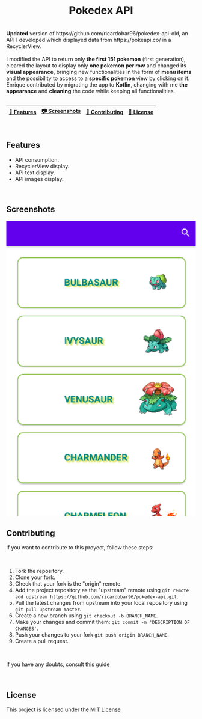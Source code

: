 <h1 align="center">Pokedex API</h1>
<br/>
<b>Updated</b> version of https://github.com/ricardobar96/pokedex-api-old, an API I developed which displayed data from https://pokeapi.co/ in a RecyclerView.
<br/>
<br/>
I modified the API to return only <b>the first 151 pokemon</b> (first generation), cleared the layout to display only <b>one pokemon per row</b> and changed its <b>visual appearance</b>, bringing new functionalities in the form of <b>menu items</b> and the possibility to access to a <b>specific pokemon</b> view by clicking on it. Enrique contributed by migrating the app to <b>Kotlin</b>,  changing with me <b>the appearance</b> and <b>cleaning</b> the code while keeping all functionalities.

<br>
<br>

| [📓 Features](#features) | [📷 Screenshots](#screenshots) | [🤝 Contributing](#contributing) | [🔖 License](#license) |
|  -------- | -------- | ----------- | ----------- |

<br>

## Features

- API consumption.
- RecyclerView display.
- API text display.
- API images display.

<br/>

## Screenshots

<img src="images/pokedex-new.png" width="700"/>

<br>

## Contributing
If you want to contribute to this proyect, follow these steps:

<br>

1. Fork the repository.
3. Clone your fork.
4. Check that your fork is the "origin" remote.
5. Add the project repository as the "upstream" remote using `git remote add upstream https://github.com/ricardobar96/pokedex-api.git`.
6. Pull the latest changes from upstream into your local repository using `git pull upstream master`.
7. Create a new branch using `git checkout -b BRANCH_NAME`.
8. Make your changes and commit them: `git commit -m 'DESCRIPTION OF CHANGES'`.
9. Push your changes to your fork `git push origin BRANCH_NAME`.
10. Create a pull request.
 
<br>

If you have any doubts, consult [this](https://www.dataschool.io/how-to-contribute-on-github/) guide

<br>

## License
This project is licensed under the [MIT License](LICENSE)
